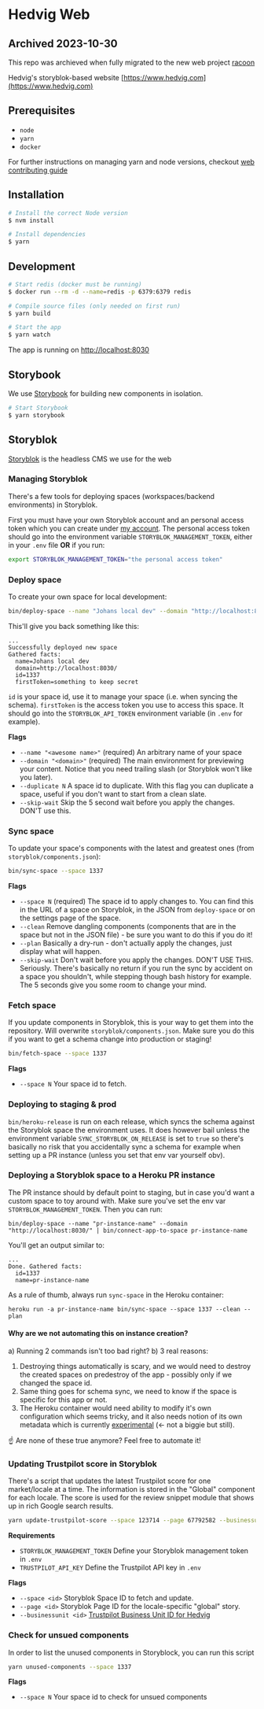 # Hedvig Web
## Archived 2023-10-30
This repo was archieved when fully migrated to the new web project [racoon](https://github.com/HedvigInsurance/racoon)

Hedvig's storyblok-based website [https://www.hedvig.com](https://www.hedvig.com)

## Prerequisites

- `node`
- `yarn`
- `docker`

For further instructions on managing yarn and node versions, checkout [web contributing guide](https://github.com/HedvigInsurance/tech-stuff/blob/master/web/contributing.md)

## Installation

```sh
# Install the correct Node version
$ nvm install

# Install dependencies
$ yarn
```

## Development

```sh
# Start redis (docker must be running)
$ docker run --rm -d --name=redis -p 6379:6379 redis

# Compile source files (only needed on first run)
$ yarn build

# Start the app
$ yarn watch
```

The app is running on [http://localhost:8030](http://localhost:8030)

## Storybook

We use [Storybook](https://storybook.js.org/) for building new components in isolation.

```sh
# Start Storybook
$ yarn storybook
```

## Storyblok

[Storyblok](https://app.storyblok.com/) is the headless CMS we use for the web

### Managing Storyblok

There's a few tools for deploying spaces (workspaces/backend environments) in Storyblok.

First you must have your own Storyblok account and an personal access token which you can create under
[my account](https://app.storyblok.com/#!/me/account). The personal access token should go into the environment
variable `STORYBLOK_MANAGEMENT_TOKEN`, either in your `.env` file **OR** if you run:

```bash
export STORYBLOK_MANAGEMENT_TOKEN="the personal access token"
```

### Deploy space

To create your own space for local development:

```bash
bin/deploy-space --name "Johans local dev" --domain "http://localhost:8030/"
```

This'll give you back something like this:

```
...
Successfully deployed new space
Gathered facts:
  name=Johans local dev
  domain=http://localhost:8030/
  id=1337
  firstToken=something to keep secret
```

`id` is your space id, use it to manage your space (i.e. when syncing the schema).
`firstToken` is the access token you use to access this space. It should go into the `STORYBLOK_API_TOKEN`
environment variable (in `.env` for example).

**Flags**

- `--name "<awesome name>"` (required) An arbitrary name of your space
- `--domain "<domain>"` (required) The main environment for previewing your content. Notice that you need trailing slash (or Storyblok won't like you later).
- `--duplicate N` A space id to duplicate. With this flag you can duplicate a space, useful if you don't want to start from a clean slate.
- `--skip-wait` Skip the 5 second wait before you apply the changes. DON'T use this.

### Sync space

To update your space's components with the latest and greatest ones (from `storyblok/components.json`):

```bash
bin/sync-space --space 1337
```

**Flags**

- `--space N` (required) The space id to apply changes to. You can find this in the URL of a space on Storyblok, in the JSON from
  `deploy-space` or on the settings page of the space.
- `--clean` Remove dangling components (components that are in the space but not in the JSON file) - be sure you want
  to do this if you do it!
- `--plan` Basically a dry-run - don't actually apply the changes, just display what will happen.
- `--skip-wait` Don't wait before you apply the changes. DON'T USE THIS. Seriously. There's basically no return if
  you run the sync by accident on a space you shouldn't, while stepping though bash history for example. The 5 seconds
  give you some room to change your mind.

### Fetch space

If you update components in Storyblok, this is your way to get them into the repository. Will overwrite
`storyblok/components.json`. Make sure you do this if you want to get a schema change into production or staging!

```bash
bin/fetch-space --space 1337
```

**Flags**

- `--space N` Your space id to fetch.

### Deploying to staging & prod

`bin/heroku-release` is run on each release, which syncs the schema against the Storyblok space the environment uses.
It does however bail unless the environment variable `SYNC_STORYBLOK_ON_RELEASE` is set to `true` so there's basically
no risk that you accidentally sync a schema for example when setting up a PR instance (unless you set that env var
yourself obv).

### Deploying a Storyblok space to a Heroku PR instance

The PR instance should by default point to staging, but in case you'd want a custom space to toy around with. Make sure
you've set the env var `STORYBLOK_MANAGEMENT_TOKEN`. Then you can run:

```
bin/deploy-space --name "pr-instance-name" --domain "http://localhost:8030/" | bin/connect-app-to-space pr-instance-name
```

You'll get an output similar to:

```
...
Done. Gathered facts:
  id=1337
  name=pr-instance-name
```

As a rule of thumb, always run `sync-space` in the Heroku container:

```
heroku run -a pr-instance-name bin/sync-space --space 1337 --clean --plan
```

#### Why are we not automating this on instance creation?

a) Running 2 commands isn't too bad right? b) 3 real reasons:

1. Destroying things automatically is scary, and we would need to destroy the created spaces on predestroy of the app - possibly only if we changed the space id.
1. Same thing goes for schema sync, we need to know if the space is specific for this app or not.
1. The Heroku container would need ability to modify it's own configuration which seems tricky, and it also needs
   notion of its own metadata which is currently [experimental](https://devcenter.heroku.com/articles/dyno-metadata)
   (<- not a biggie but still).

☝️ Are none of these true anymore? Feel free to automate it!

### Updating Trustpilot score in Storyblok

There's a script that updates the latest Trustpilot score for one market/locale at a time. The information is stored in the "Global" component for each locale. The score is used for the review snippet module that shows up in rich Google search results.

```sh
yarn update-trustpilot-score --space 123714 --page 67792582 --businessunit 5b62ebf41788620001d3c4ae
```

**Requirements**

- `STORYBLOK_MANAGEMENT_TOKEN` Define your Storyblok management token in `.env`
- `TRUSTPILOT_API_KEY` Define the Trustpilot API key in `.env`

**Flags**

- `--space <id>` Storyblok Space ID to fetch and update.
- `--page <id>` Storyblok Page ID for the locale-specific "global" story.
- `--businessunit <id>` [Trustpilot Business Unit ID for Hedvig](https://documentation-apidocumentation.trustpilot.com/#BusinessUnitID)

### Check for unsued components

In order to list the unused components in Storyblock, you can run this script

```bash
yarn unused-components --space 1337
```

**Flags**

- `--space N` Your space id to check for unsued components
